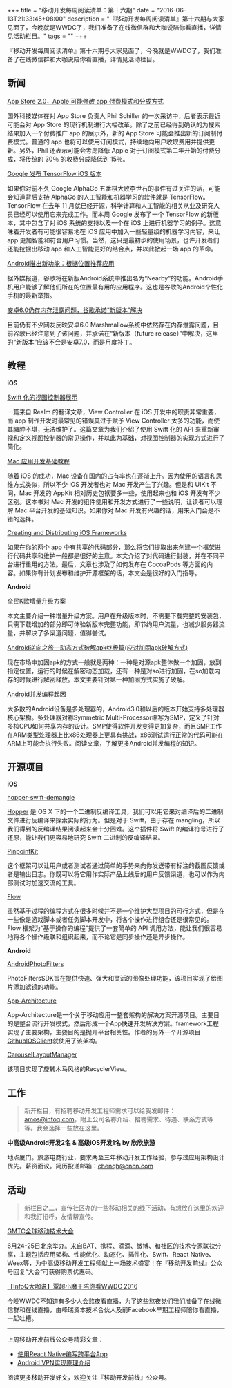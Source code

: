 +++
title = "移动开发每周阅读清单：第十六期"
date = "2016-06-13T21:33:45+08:00"
description = "『移动开发每周阅读清单』第十六期与大家见面了，今晚就是WWDC了，我们准备了在线微信群和大咖说陪你看直播，详情见活动栏目。"
tags = ""
+++

『移动开发每周阅读清单』第十六期与大家见面了，今晚就是WWDC了，我们准备了在线微信群和大咖说陪你看直播，详情见活动栏目。

## 新闻

[App Store 2.0，Apple 可能修改 app 付费模式和分成方式](http://www.theverge.com/2016/6/8/11880730/apple-app-store-subscription-update-phil-schiller-interview)

国外科技媒体在对 App Store 负责人 Phil Schiller 的一次采访中，后者表示最近可能会对 App Store 的现行机制进行大幅改革。除了之前已经得到确认的为搜索结果加入一个付费推广 app 的展示外，新的 App Store 可能会推出新的订阅制付费模式。普通的 app 也将可以使用订阅模式，持续地向用户收取费用并提供更新。另外，Phil 还表示可能会考虑降低 Apple 对于订阅模式第二年开始的付费分成，将传统的 30％ 的收费分成降低到 15％。

[Google 发布 TensorFlow iOS 版本](https://github.com/tensorflow/tensorflow/releases/tag/v0.9.0rc0)

如果你对前不久 Google AlphaGo 五番棋大败李世石的事件有过关注的话，可能会知道背后支持 AlphaGo 的人工智能和机器学习的软件就是 TensorFlow。TensorFlow 在去年 11 月就已经开源，科学计算和人工智能的相关从业及研究人员已经可以使用它来完成工作。而本周 Google 发布了一个 TensorFlow 的新版本，其中包含了对 iOS 系统的支持以及一个在 iOS 上进行机器学习的例子。这意味着开发者有可能很容易地在 iOS 应用中加入一些轻量级的机器学习内容，来让 app 更加智能和符合用户习惯。当然，这只是最初步的使用场景，也许开发者们还能挖掘出移动 app 和人工智能更好的结合点，并以此掀起一场 app 的革命。

[Android推出新功能：根据位置推荐应用](http://news.zol.com.cn/587/5878301.html)

据外媒报道，谷歌将在新版Android系统中推出名为“Nearby”的功能。Android手机用户能够了解他们所在的位置最有用的应用程序。这也是谷歌的Android个性化手机的最新举措。

[安卓6.0仍存内存泄露问题，谷歌承诺“新版本”解决](http://www.ithome.com/html/android/232518.htm)

目前仍有不少网友反映安卓6.0 Marshmallow系统中依然存在内存泄露问题，目前谷歌已经注意到了该问题，并承诺在“新版本（future release）”中解决，这里的“新版本”应该不会是安卓7.0，而是月度补丁。

## 教程

**iOS**

[Swift 化的视图控制器展示](https://realm.io/cn/news/slug-jesse-squires-swifty-view-controller-presenters/)

一篇来自 Realm 的翻译文章，View Controller 在 iOS 开发中的职责非常重要，而 app 制作开发时最常见的错误莫过于赋予 View Controller 太多的功能，而使其臃肿不堪，无法维护了。这篇文章为我们介绍了使用 Swift 化的 API 来重新审视和定义视图控制器的常见操作，并以此为基础，对视图控制器的实现方式进行了简化。

[Mac 应用开发基础教程](http://www.macdev.io)

随着 iOS 的成功，Mac 设备在国内的占有率也在逐渐上升。因为使用的语言和思维方式类似，所以不少 iOS 开发者也对 Mac 开发产生了兴趣。但是和 UIKit 不同，Mac 开发的 AppKit 相对历史包袱要多一些，使用起来也和 iOS 开发有不少区别。这本书对 Mac 开发的组件使用和开发方式进行了一些说明，让读者可以理解 Mac 平台开发的基础知识。如果你对 Mac 开发有兴趣的话，用来入门会是不错的选择。

[Creating and Distributing iOS Frameworks](https://www.raywenderlich.com/126365/ios-frameworks-tutorial)

如果在你的两个 app 中有共享的代码部分，那么将它们提取出来创建一个框架进行代码共享和维护一般都是很好的主意。本文介绍了对代码进行封装，并在不同平台进行重用的方法。最后，文章也涉及了如何发布在 CocoaPods 等方面的内容。如果你有计划发布和维护开源框架的话，本文会是很好的入门指导。

**Android**

[全民K歌增量升级方案](https://mp.weixin.qq.com/s?__biz=MzI1NjEwMTM4OA==&mid=2651231875&idx=1&sn=aafecb7dd87f8fbac3111d88022b5632&scene=1)

本文主要介绍一种增量升级方案。用户在升级版本时，不需要下载完整的安装包，只需下载增加的部分即可体验新版本完整功能，即节约用户流量，也减少服务器流量，并解决了多渠道问题，值得尝试。

[Android逆向之旅—动态方式破解apk终极篇(应对加固apk破解方式)](http://www.wjdiankong.cn/blog/android%E9%80%86%E5%90%91%E4%B9%8B%E6%97%85-%E5%8A%A8%E6%80%81%E6%96%B9%E5%BC%8F%E7%A0%B4%E8%A7%A3apk%E7%BB%88%E6%9E%81%E7%AF%87%E5%BA%94%E5%AF%B9%E5%8A%A0%E5%9B%BAapk%E7%A0%B4%E8%A7%A3%E6%96%B9/)

现在市场中加固apk的方式一般就是两种：一种是对源apk整体做一个加固，放到指定位置，运行的时候在解密动态加载，还有一种是对so进行加固，在so加载内存的时候进行解密释放。本文主要针对第一种加固方式实施了破解。

[Android并发编程起因](https://yq.aliyun.com/articles/54111)

大多数的Android设备是多处理器的，Android3.0和以后的版本开始支持多处理器核心架构。多处理器对称Symmetric Multi-Processor缩写为SMP，定义了针对多核CPU如何共享内存的设计。SMP使得软件开发变得更加复杂，而且SMP工作在ARM类型处理器上比x86处理器上更具有挑战，x86测试运行正常的代码可能在ARM上可能会执行失败。阅读文章，了解更多Android并发编程的知识。

## 开源项目

**iOS**

[hopper-swift-demangle](https://github.com/keith/hopper-swift-demangle)

[Hopper](http://www.hopperapp.com) 是 OS X 下的一个二进制反编译工具，我们可以用它来对编译后的二进制文件进行反编译来探索实际的行为。但是对于 Swift，由于存在 mangling，所以我们得到的反编译结果阅读起来会十分困难。这个插件将 Swift 的编译符号进行了还原，能让我们更容易地研究 Swift 二进制的反编译结果。

[PinpointKit](https://github.com/Lickability/PinpointKit)

这个框架可以让用户或者测试者通过简单的手势来向你发送带有标注的截图反馈或者是输出日志。你既可以将它用作实际产品上线后的用户反馈渠道，也可以作为内部测试时加速交流的工具。

[Flow](https://github.com/JohnSundell/Flow)

虽然基于过程的编程方式在很多时候并不是一个维护大型项目的可行方式，但是在一些像是游戏脚本或者任务脚本开发中，将各个操作进行组合还是很常见的。Flow 框架为“基于操作的编程”提供了一套简单的 API 调用方法，能让我们很容易地将各个操作级联和组织起来，而不论它是同步操作还是异步操作。

**Android**

[AndroidPhotoFilters](https://github.com/Zomato/AndroidPhotoFilters)

PhotoFiltersSDK旨在提供快速、强大和灵活的图像处理功能，该项目实现了给图片添加滤镜的功能。

[App-Architecture](https://github.com/frodoking/App-Architecture)

App-Architecture是一个关于移动应用一整套架构的解决方案开源项目。主要目的是整合流行开发模式，然后形成一个App快速开发解决方案。framework工程实现了主要架构，主要目的是抛开平台相关性。作者的另外一个开源项目[GithubIOSClient](https://github.com/frodoking/GithubIOSClient)就使用了该架构。

[CarouselLayoutManager](http://androidone.io/info_10265.html)

该项目实现了旋转木马风格的RecyclerView。


## 工作

> 新开栏目，有招聘移动开发工程师需求可以给我发邮件：amos@infoq.com，附上公司名称介绍、招聘需求、待遇、联系方式等等。我会选择一些放在这里。

**中高级Android开发2名 & 高级iOS开发1名 by 欣欣旅游**

地点厦门。旅游电商行业，要求两至三年移动开发工作经验，参与过应用架构设计优先。薪资面议。简历投递邮箱：chenqh@cncn.com

## 活动

> 新栏目之二，宣传社区办的一些移动相关的线下活动，有想放在这里的欢迎和我打招呼，友情帮宣传。

[GMTC全球移动技术大会](http://gmtc.geekbang.org/?utm_source=zhoubao&utm_medium=xuachuan02&utm_campaign=0613)

6月24-25日北京举办。来自BAT、携程、滴滴、微博、和社区的技术专家联袂分享，主题包括应用架构、性能优化、动态化、插件化、Swift、React Native、Weex等，为中高级移动开发工程师献上一场技术盛宴！在『移动开发前线』公众号回复“大会”可获得购票优惠码。

[【InfoQ大咖说】覃超小魔王陪你看WWDC 2016](http://www.panda.tv/397309)

今晚WWDC不知道有多少人会熬夜看直播，为了这些熬夜党们我们准备了在线微信群和在线直播，由峰瑞资本技术合伙人及前Facebook早期工程师陪你看直播，一起吐槽。

----

上周移动开发前线公众号精彩文章：

* [使用React Native编写跨平台App](http://mp.weixin.qq.com/s?__biz=MzA3ODg4MDk0Ng==&mid=2651112358&idx=1&sn=f8d16ece5c6cec740dc2b4e0397329f4#rd)
* [Android VPN实现原理介绍](http://mp.weixin.qq.com/s?__biz=MzA3ODg4MDk0Ng==&mid=2651112375&idx=1&sn=8217fef8af88eff7bd074b643a0529ca#rd)

阅读更多移动开发好文，欢迎关注『移动开发前线』公众号。
